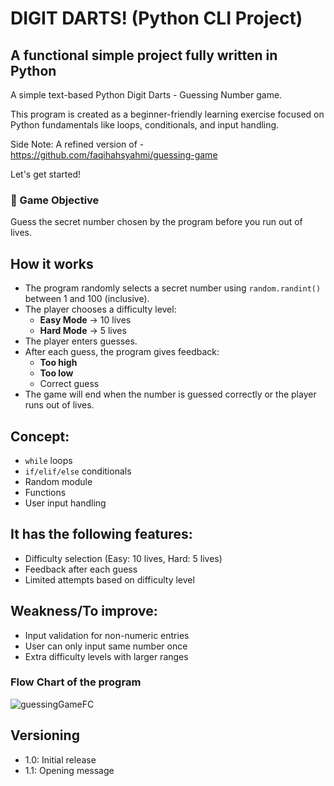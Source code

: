 # DIGIT DARTS! (Python CLI Project)

## A functional simple project fully written in Python

A simple text-based Python Digit Darts - Guessing Number game.

This program is created as a beginner-friendly learning exercise focused on Python fundamentals like loops, conditionals, and input handling.

Side Note: A refined version of - https://github.com/faqihahsyahmi/guessing-game

Let's get started!

### 🎯 Game Objective

Guess the secret number chosen by the program before you run out of lives.

## How it works
* The program randomly selects a secret number using `random.randint()` between 1 and 100 (inclusive).
* The player chooses a difficulty level:
   - **Easy Mode** → 10 lives
   - **Hard Mode** → 5 lives
* The player enters guesses.
* After each guess, the program gives feedback:
   - **Too high**
   - **Too low**
   - Correct guess
* The game will end when the number is guessed correctly or the player runs out of lives.


## Concept:
* `while` loops
* `if/elif/else` conditionals
* Random module
* Functions
* User input handling


## It has the following features:
* Difficulty selection (Easy: 10 lives, Hard: 5 lives)  
* Feedback after each guess  
* Limited attempts based on difficulty level  

## Weakness/To improve:
* Input validation for non-numeric entries
* User can only input same number once  
* Extra difficulty levels with larger ranges  

### Flow Chart of the program
![guessingGameFC](https://github.com/faqihahsyahmi/guessing-game0.2/blob/main/image/guessingGame.png)


## Versioning
* 1.0: Initial release
* 1.1: Opening message